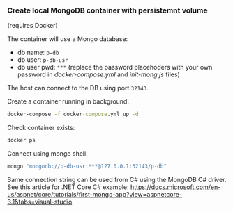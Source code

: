 ### Create local MongoDB container with persistemnt volume

(requires Docker)

The container will use a Mongo database:
 - db name: `p-db`
 - db user: `p-db-usr`
 - db user pwd: `***` (replace the password placehoders with your own password in *docker-compose.yml* and *init-mong.js* files)

The host can connect to the DB using port `32143`.

Create a container running in background: 
``` cmd
docker-compose -f docker-compose.yml up -d
```

Check container exists:
``` cmd
docker ps
```

Connect using mongo shell:
``` cmd
mongo "mongodb://p-db-usr:***@127.0.0.1:32143/p-db"
```

Same connection string can be used from C# using the MongoDB C# driver. See this article for .NET Core C# example:
https://docs.microsoft.com/en-us/aspnet/core/tutorials/first-mongo-app?view=aspnetcore-3.1&tabs=visual-studio
